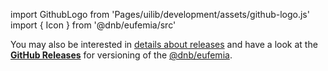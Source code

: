 import GithubLogo from 'Pages/uilib/development/assets/github-logo.js'
import { Icon } from '@dnb/eufemia/src'

You may also be interested in [details about releases](/uilib/releases) and have a look at the [<Icon icon={GithubLogo} size="default" /> **GitHub Releases**](https://github.com/dnbexperience/eufemia/releases) for versioning of the [@dnb/eufemia](/uilib/).
